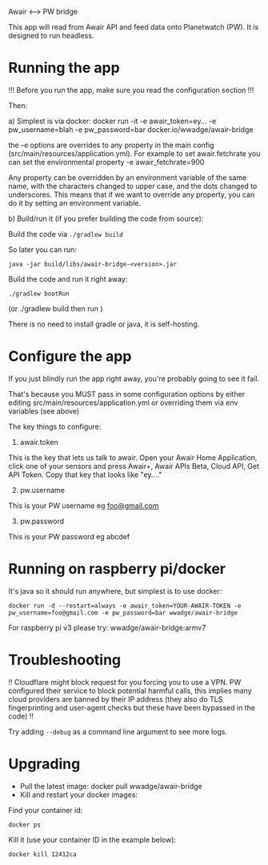 Awair <--> PW bridge


This app will read from Awair API and feed data onto Planetwatch (PW). It is designed to run 
headless. 

# Running the app

!!!
Before you run the app, make sure you read the configuration section
!!!

Then:

a) Simplest is via docker: docker run -it -e awair_token=ey... -e pw_username=blah -e pw_password=bar docker.io/wwadge/awair-bridge

the -e options are overrides to any property in the main config (src/main/resources/application.yml). For example to set awair.fetchrate you can set
the environmental property -e awair_fetchrate=900

Any property can be overridden by an environment variable of the same name, with the characters changed to upper case, and the dots changed to underscores. This means that if we want to override any property, you can do it by setting an environment variable.



b) Build/run it (if you prefer building the code from source):

Build the code via `./gradlew build`

So later you can run:

`java -jar build/libs/awair-bridge-<version>.jar`

Build the code and run it right away:

`./gradlew bootRun` 

(or ./gradlew build then run )

There is no need to install gradle or java, it is self-hosting.


# Configure the app

If you just blindly run the app right away, you're probably going to see it fail.

That's because you MUST pass in some configuration options by either editing
src/main/resources/application.yml or overriding them via env variables (see above)


The key things to configure:
1) awair.token 

This is the key that lets us talk to awair. Open your Awair Home Application, click one of your sensors and press Awair+, Awair APIs Beta, Cloud API, Get API Token. Copy that key that looks like "ey...."

2) pw.username

This is your PW username eg foo@gmail.com

3) pw.password

This is your PW password eg abcdef

# Running on raspberry pi/docker

It's java so it should run anywhere, but simplest is to use docker:

``
 docker run -d --restart=always -e awair_token=YOUR-AWAIR-TOKEN -e pw_username=foo@gmail.com -e pw_password=bar wwadge/awair-bridge
``

For raspberry pi v3 please try:  wwadge/awair-bridge:armv7


# Troubleshooting

!!
Cloudflare might block request for you forcing you to use a VPN. PW configured
their service to block potential harmful calls, this implies many cloud providers
are banned by their IP address (they also do TLS fingerprinting and user-agent checks
but these have been bypassed in the code)
!!

Try adding ``--debug`` as a command line argument to see more logs.

# Upgrading

- Pull the latest image: docker pull wwadge/awair-bridge
- Kill and restart your docker images:

Find your container id:

``
docker ps   
``

Kill it (use your container ID in the example below): 

``docker kill 12412ca``